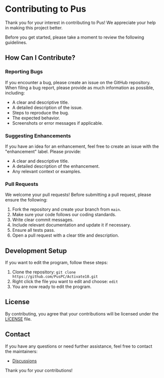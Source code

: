 # Contributing to Pus

Thank you for your interest in contributing to Pus! We appreciate your help in making this project better.

Before you get started, please take a moment to review the following guidelines.

## How Can I Contribute?

### Reporting Bugs

If you encounter a bug, please create an issue on the GitHub repository. When filing a bug report, please provide as much information as possible, including:

- A clear and descriptive title.
- A detailed description of the issue.
- Steps to reproduce the bug.
- The expected behavior.
- Screenshots or error messages if applicable.

### Suggesting Enhancements

If you have an idea for an enhancement, feel free to create an issue with the "enhancement" label. Please provide:

- A clear and descriptive title.
- A detailed description of the enhancement.
- Any relevant context or examples.

### Pull Requests

We welcome your pull requests! Before submitting a pull request, please ensure the following:

1. Fork the repository and create your branch from `main`.
2. Make sure your code follows our coding standards.
3. Write clear commit messages.
4. Include relevant documentation and update it if necessary.
5. Ensure all tests pass.
6. Open a pull request with a clear title and description.

## Development Setup

If you want to edit the program, follow these steps:

1. Clone the repository: `git clone https://github.com/PusPC/Activate10.git`
2. Right click the file you want to edit and choose: `edit`
3. You are now ready to edit the program.

## License

By contributing, you agree that your contributions will be licensed under the [LICENSE](LICENSE) file.

## Contact

If you have any questions or need further assistance, feel free to contact the maintainers:

- [Discussions](https://github.com/PusPC/Activate10/discussions)

Thank you for your contributions!
